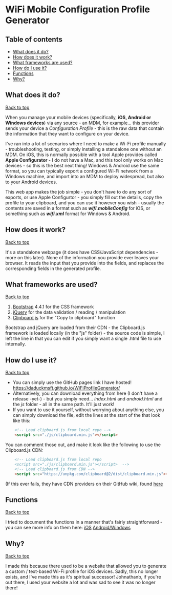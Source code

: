 # WiFi Mobile Configuration Profile Generator

## Table of contents
  - [What does it do?](#what-does-it-do)
  - [How does it work?](#how-does-it-work)
  - [What frameworks are used?](#what-frameworks-are-used)
  - [How do I use it?](#how-do-i-use-it)
  - [Functions](#functions)
  - [Why?](#why)

## What does it do?

[Back to top](#table-of-contents)

When you manage your mobile devices (specifically, **iOS, Android or Windows devices**) via any source - an MDM, for example... this provider sends your device a *Configuration Profile* - this is the raw data that contain the information that they want to configure on your device. 

I've ran into a lot of scenarios where I need to make a Wi-Fi profile manually - troubleshooting, testing, or simply installing a standalone one without an MDM. 
On iOS, this is normally possible with a tool Apple provides called **Apple Configurator** - I do not have a Mac, and this tool only works on Mac devices - so this is the best next thing! 
Windows & Android use the same format, so you can typically export a configured Wi-Fi network from a Windows machine, and import into an MDM to deploy widespread, but also to your Android devices. 

This web app makes the job simple - you don't have to do any sort of exports, or use Apple Configurtor - you simply fill out the details, copy the profile to your clipboard, and you can use it however you wish - usually the contents are saved in a format such as ***wifi.mobileConfig*** for iOS, or something such as ***wifi.xml*** format for Windows & Android.

## How does it work?

[Back to top](#table-of-contents)

It's a standalone webpage (it does have CSS/JavaScript dependencies - more on this later). None of the information you provide ever leaves your browser. It reads the input that you provide into the fields, and replaces the corresponding fields in the generated profile. 

## What frameworks are used?

[Back to top](#table-of-contents)

1. [Bootstrap](https://getbootstrap.com/) 4.4.1 for the CSS framework
2. [jQuery](https://jquery.com/) for the data validation / reading / manipulation 
3. [Clipboard.js](https://clipboard.js) for the "Copy to clipboard" function

Bootstrap and jQuery are loaded from their CDN - the Clipboard.js framework is loaded locally (in the "js" folder) - the source code is simple, I left the line in that you can edit if you simply want a single .html file to use internally. 

## How do I use it?

[Back to top](#table-of-contents)

- You can simply use the GitHub pages link I have hosted! https://daduckmsft.github.io/WiFiProfileGenerator/
- Alternatively, you can download everything from here (I don't have a release -yet-) - but you simply need... *index.html* and *android.html* and the *js* folder - all in the same path. It'll just work! 
- If you want to use it yourself, without worrying about anything else, you can simply download the file, edit the lines at the start of the <body> that look like this: 
```html
    <!-- Load clipboard.js from local repo -->
    <script src="./js/clipboard.min.js"></script>
```

You can comment those out, and make it look like the following to use the Clipboard.js CDN: 

```html
    <!-- Load clipboard.js from local repo
    <script src="./js/clipboard.min.js"></script>  -->
    <!-- Load clipboard.js from CDN -->
    <script src="https://unpkg.com/clipboard@2/dist/clipboard.min.js"></script>
```
(If this ever fails, they have CDN providers on their GitHub wiki, found [here](https://github.com/zenorocha/clipboard.js/wiki/CDN-Providers)

## Functions

[Back to top](#table-of-contents)

I tried to document the functions in a manner that's fairly straightforward - you can see more info on them here: 
[iOS](https://github.com/daduckMSFT/WiFiProfileGenerator/functions-info/FUNCTIONS.md)
[Android/Windows](https://github.com/daduckMSFT/WiFiProfileGenerator/functions-info/android-FUNCTIONS.md)

## Why?

[Back to top](#table-of-contents)

I made this because there used to be a website that allowed you to generate a custom / text-based Wi-Fi profile for iOS devices. 
Sadly, this no longer exists, and I've made this as it's spiritual successor! Johnathanb, if you're out there, I used your website a lot and was sad to see it was no longer there! 